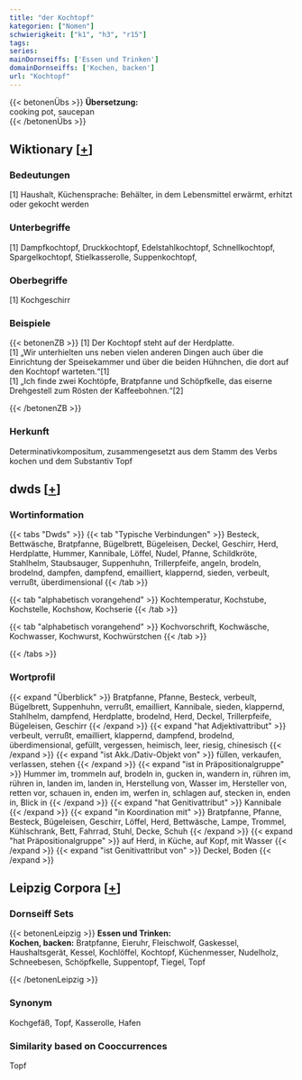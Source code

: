 ```yaml
---
title: "der Kochtopf"
kategorien: ["Nomen"]
schwierigkeit: ["k1", "h3", "r15"]
tags:
series:
mainDornseiffs: ['Essen und Trinken']
domainDornseiffs: ['Kochen, backen']
url: "Kochtopf"
---
```


{{< betonenÜbs >}}
**Übersetzung:**  
cooking pot, saucepan  
{{< /betonenÜbs >}}

## Wiktionary [[+](https://de.wiktionary.org/wiki/Kochtopf)]

### Bedeutungen
[1] Haushalt, Küchensprache: Behälter, in dem Lebensmittel erwärmt, erhitzt oder gekocht werden  

### Unterbegriffe
[1] Dampfkochtopf, Druckkochtopf, Edelstahlkochtopf, Schnellkochtopf, Spargelkochtopf, Stielkasserolle, Suppenkochtopf,  

### Oberbegriffe
[1] Kochgeschirr  

### Beispiele
{{< betonenZB >}}
[1] Der Kochtopf steht auf der Herdplatte.  
[1] „Wir unterhielten uns neben vielen anderen Dingen auch über die Einrichtung der Speisekammer und über die beiden Hühnchen, die dort auf den Kochtopf warteten.“[1]  
[1] „Ich finde zwei Kochtöpfe, Bratpfanne und Schöpfkelle, das eiserne Drehgestell zum Rösten der Kaffeebohnen.“[2]  

{{< /betonenZB >}}
### Herkunft
Determinativkompositum, zusammengesetzt aus dem Stamm des Verbs kochen und dem Substantiv Topf  



## dwds [[+](https://www.dwds.de/wb/Kochtopf)]

### Wortinformation
{{< tabs "Dwds" >}}
{{< tab "Typische Verbindungen" >}}
Besteck, Bettwäsche, Bratpfanne, Bügelbrett, Bügeleisen, Deckel, Geschirr, Herd, Herdplatte, Hummer, Kannibale, Löffel, Nudel, Pfanne, Schildkröte, Stahlhelm, Staubsauger, Suppenhuhn, Trillerpfeife, angeln, brodeln, brodelnd, dampfen, dampfend, emailliert, klappernd, sieden, verbeult, verrußt, überdimensional
{{< /tab >}}

{{< tab "alphabetisch vorangehend" >}}
Kochtemperatur, Kochstube, Kochstelle, Kochshow, Kochserie
{{< /tab >}}

{{< tab "alphabetisch vorangehend" >}}
Kochvorschrift, Kochwäsche, Kochwasser, Kochwurst, Kochwürstchen
{{< /tab >}}

{{< /tabs >}}

### Wortprofil
{{< expand "Überblick" >}} Bratpfanne, Pfanne, Besteck, verbeult, Bügelbrett, Suppenhuhn, verrußt, emailliert, Kannibale, sieden, klappernd, Stahlhelm, dampfend, Herdplatte, brodelnd, Herd, Deckel, Trillerpfeife, Bügeleisen, Geschirr {{< /expand >}}
{{< expand "hat Adjektivattribut" >}} verbeult, verrußt, emailliert, klappernd, dampfend, brodelnd, überdimensional, gefüllt, vergessen, heimisch, leer, riesig, chinesisch {{< /expand >}}
{{< expand "ist Akk./Dativ-Objekt von" >}} füllen, verkaufen, verlassen, stehen {{< /expand >}}
{{< expand "ist in Präpositionalgruppe" >}} Hummer im, trommeln auf, brodeln in, gucken in, wandern in, rühren im, rühren in, landen im, landen in, Herstellung von, Wasser im, Hersteller von, retten vor, schauen in, enden im, werfen in, schlagen auf, stecken in, enden in, Blick in {{< /expand >}}
{{< expand "hat Genitivattribut" >}} Kannibale {{< /expand >}}
{{< expand "in Koordination mit" >}} Bratpfanne, Pfanne, Besteck, Bügeleisen, Geschirr, Löffel, Herd, Bettwäsche, Lampe, Trommel, Kühlschrank, Bett, Fahrrad, Stuhl, Decke, Schuh {{< /expand >}}
{{< expand "hat Präpositionalgruppe" >}} auf Herd, in Küche, auf Kopf, mit Wasser {{< /expand >}}
{{< expand "ist Genitivattribut von" >}} Deckel, Boden {{< /expand >}}

## Leipzig Corpora [[+](https://corpora.uni-leipzig.de/en/res?word=Kochtopf&corpusId=deu_newscrawl-public_2018)]

### Dornseiff Sets
{{< betonenLeipzig >}}
**Essen und Trinken:**  
**Kochen, backen:** Bratpfanne, Eieruhr, Fleischwolf, Gaskessel, Haushaltsgerät, Kessel, Kochlöffel, Kochtopf, Küchenmesser, Nudelholz, Schneebesen, Schöpfkelle, Suppentopf, Tiegel, Topf  

{{< /betonenLeipzig >}}

### Synonym
Kochgefäß, Topf, Kasserolle, Hafen


### Similarity based on Cooccurrences
Topf


